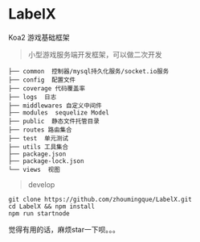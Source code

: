 # LabelX
Koa2 游戏基础框架

> 小型游戏服务端开发框架，可以做二次开发

```├── app.js 
├── common  控制器/mysql持久化服务/socket.io服务
├── config  配置文件
├── coverage 代码覆盖率
├── logs  日志
├── middlewares 自定义中间件
├── modules  sequelize Model
├── public  静态文件托管目录
├── routes 路由集合
├── test  单元测试
├── utils 工具集合
├── package.json
├── package-lock.json
└── views  视图
```

> develop
```
git clone https://github.com/zhoumingque/LabelX.git
cd LabelX && npm install
npm run startnode
```
觉得有用的话，麻烦star一下呗。。。
